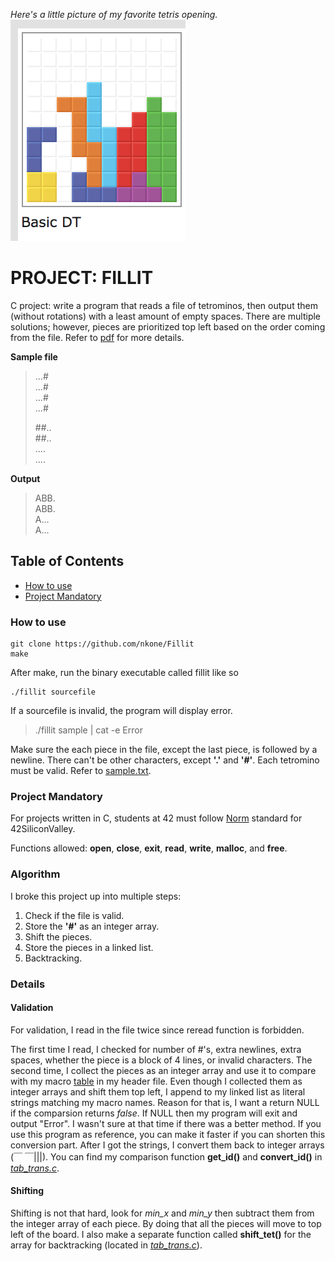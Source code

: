 *Here's a little picture of my favorite tetris opening.*\
![](DT_canon.png)
# PROJECT: FILLIT
C project: write a program that reads a file of tetrominos, then output them (without rotations) with a least amount of empty spaces. There are multiple solutions; however, pieces are prioritized top left based on the order coming from the file. Refer to [pdf][pdf] for more details.

[pdf]:https://github.com/nkone/Fillit/blob/master/fillit.pdf

**Sample file**
>.\.\.#\
>.\.\.#\
>.\.\.#\
>.\.\.#
>
>\##.\.\
>\##.\.\
>.\.\.\.\
>.\.\.\.

**Output**
>ABB\.\
>ABB\.\
>A.\.\.\
>A.\.\.

## Table of Contents
* [How to use](#how-to-use)
* [Project Mandatory](#project-mandatory)

### How to use
```
git clone https://github.com/nkone/Fillit
make
```
After make, run the binary executable called fillit like so
```
./fillit sourcefile
```
If a sourcefile is invalid, the program will display error.

>./fillit sample | cat -e
>Error

Make sure the each piece in the file, except the last piece, is followed by a newline. There can't be other characters, except **'.'** and **'#'**. Each tetromino must be valid. Refer to [sample.txt][sample].

[sample]:https://github.com/nkone/Fillit/blob/master/sample.txt

### Project Mandatory
For projects written in C, students at 42 must follow [Norm][norm] standard for 42SiliconValley.

Functions allowed: **open**, **close**, **exit**, **read**, **write**, **malloc**, and **free**.


[norm]:https://github.com/nkone/Fillit/blob/master/norme.en.pdf

### Algorithm
I broke this project up into multiple steps:
1. Check if the file is valid.
2. Store the **'#'** as an integer array.
3. Shift the pieces.
4. Store the pieces in a linked list.
5. Backtracking.

### Details
#### Validation
For validation, I read in the file twice since reread function is forbidden.

The first time I read, I checked for number of #'s, extra newlines, extra spaces, whether the piece is a block of 4 lines, or invalid characters. The second time, I collect the pieces as an integer array and use it to compare with my macro [table][table] in my header file. Even though I collected them as integer arrays and shift them top left, I append to my linked list as literal strings matching my macro names. Reason for that is, I want a return NULL if the comparsion returns *false*. If NULL then my program will exit and output "Error". I wasn't sure at that time if there was a better method. If you use this program as reference, you can make it faster if you can shorten this conversion part. After I got the strings, I convert them back to integer arrays (￣ ￣|||). You can find my comparison function **get_id()** and **convert_id()** in [*tab_trans.c*][shift].

#### Shifting
Shifting is not that hard, look for *min_x* and *min_y* then subtract them from the integer array of each piece. By doing that all the pieces will move to top left of the board. I also make a separate function called **shift_tet()** for the array for backtracking (located in [*tab_trans.c*][shift]).

[table]:https://github.com/nkone/Fillit/blob/master/includes/fillit.h
[shift]:https://github.com/nkone/Fillit/blob/master/srcs/tab_trans.c
